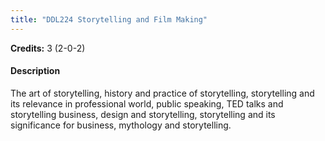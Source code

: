 ```yaml
---
title: "DDL224 Storytelling and Film Making"
---
```

**Credits:** 3 (2-0-2)

#### Description
The art of storytelling, history and practice of storytelling, storytelling and its relevance in professional world, public speaking, TED talks and storytelling business, design and storytelling, storytelling and its significance for business, mythology and storytelling.